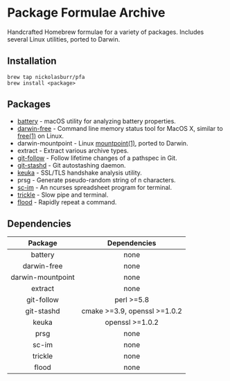 # Package Formulae Archive

Handcrafted Homebrew formulae for a variety of packages. Includes several Linux utilities, ported to Darwin.

## Installation

```
brew tap nickolasburr/pfa
brew install <package>
```

## Packages

+ [battery](https://github.com/nickolasburr/battery) - macOS utility for analyzing battery properties.
+ [darwin-free](https://github.com/dcantrell/darwin-free) - Command line memory status tool for MacOS X, similar to [free(1)](https://linux.die.net/man/1/free) on Linux.
+ darwin-mountpoint - Linux [mountpoint(1)](https://linux.die.net/man/1/mountpoint), ported to Darwin.
+ extract - Extract various archive types.
+ [git-follow](https://github.com/nickolasburr/git-follow) - Follow lifetime changes of a pathspec in Git.
+ [git-stashd](https://github.com/nickolasburr/git-stashd) - Git autostashing daemon.
+ [keuka](https://github.com/nickolasburr/keuka) - SSL/TLS handshake analysis utility.
+ prsg - Generate pseudo-random string of n characters.
+ [sc-im](https://github.com/andmarti1424/sc-im) - An ncurses spreadsheet program for terminal.
+ [trickle](https://github.com/sjmulder/trickle) - Slow pipe and terminal.
+ [flood](https://github.com/sjmulder/flood) - Rapidly repeat a command.

## Dependencies

|      Package       |         Dependencies         |
|:------------------:|:----------------------------:|
| battery            | none                         |
| darwin-free        | none                         |
| darwin-mountpoint  | none                         |
| extract            | none                         |
| git-follow         | perl >=5.8                   |
| git-stashd         | cmake >=3.9, openssl >=1.0.2 |
| keuka              | openssl >=1.0.2              |
| prsg               | none                         |
| sc-im              | none                         |
| trickle            | none                         |
| flood              | none                         |

